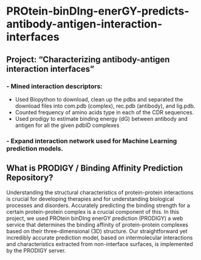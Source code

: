 # PROtein-binDIng-enerGY-predicts-antibody-antigen-interaction-interfaces
## Project: “Characterizing antibody-antigen interaction interfaces”
### - Mined interaction descriptors:
 + Used Biopython to download, clean up the pdbs and separated the download files into com.pdb (complex), rec.pdb (antibody), and lig.pdb.
 + Counted frequency of amino acids type in each of the CDR sequences.
 + Used prodigy to estimate binding energy (dG) between antibody and antigen for all the given pdbID complexes
### - Expand interaction network used for Machine Learning prediction models.

## What is PRODIGY / Binding Affinity Prediction Repository?

Understanding the structural characteristics of protein-protein interactions is crucial for developing therapies and for understanding biological processes and disorders. Accurately predicting the binding strength for a certain protein-protein complex is a crucial component of this. In this project, we used PROtein binDIng enerGY prediction (PRODIGY)  a web service that determines the binding affinity of protein-protein complexes based on their three-dimensional (3D) structure. Our straightforward yet incredibly accurate prediction model, based on intermolecular interactions and characteristics extracted from non-interface surfaces, is implemented by the PRODIGY server.

